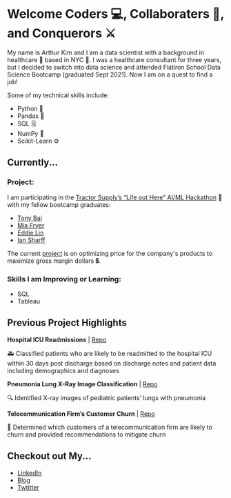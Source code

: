 # Welcome Coders 💻, Collaboraters 🤝, and Conquerors ⚔️

My name is Arthur Kim and I am a data scientist with a background in healthcare 🏥 based in NYC 🗽. I was a healthcare consultant for three years, but I decided to switch into data science and attended Flatiron School Data Science Bootcamp (graduated Sept 2021). Now I am on a quest to find a job!

Some of my technical skills include:
* Python 🐍
* Pandas 🐼
* SQL 🗒️
* NumPy 💯
* Scikit-Learn ⚙️

## Currently... 
### Project:
I am participating in the [Tractor Supply’s “Life out Here” AI/ML Hackathon](https://www.hackerearth.com/challenges/hackathon/tractor-supply-hackathon/) 🚜 with my fellow bootcamp graduates:
* [Tony Bai](https://github.com/tm4gic)
* [Mia Fryer](https://github.com/miazfryer)
* [Eddie Lin](https://github.com/RedDragonfruit)
* [Ian Sharff](https://github.com/iansharff)

The current [project](https://github.com/arthursjkim/tsc_pricing_optimization) is on optimizing price for the company's products to maximize gross margin dollars 💲.

### Skills I am Improving or Learning:
* SQL
* Tableau

## Previous Project Highlights
__Hospital ICU Readmissions__ | [Repo](https://github.com/arthursjkim/hospital_readmissions_nlp)

🚑 Classified patients who are likely to be readmitted to the hospital ICU within 30 days post discharge based on discharge notes and patient data including demographics and diagnoses

__Pneumonia Lung X-Ray Image Classification__ | [Repo](https://github.com/arthursjkim/pneumonia_x-ray_classification)

🔍 Identified X-ray images of pediatric patients’ lungs with pneumonia

__Telecommunication Firm’s Customer Churn__ | [Repo](https://github.com/arthursjkim/SyriaTel_Customer_Churn)

📱 Determined which customers of a telecommunication firm are likely to churn and provided recommendations to mitigate churn

## Checkout out My... 
* [LinkedIn](https://www.linkedin.com/in/arthursjkim/)
* [Blog](arthursjkim.medium.com)
* [Twtitter](https://twitter.com/ArthurSJKim)
